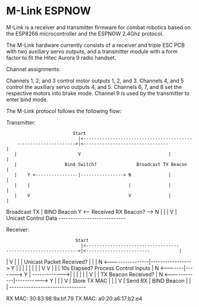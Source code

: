 # M-Link ESPNOW

M-Link is a receiver and transmitter firmware for combat robotics based on the ESP8266 microcontroller and the ESPNOW 2.4Ghz protocol.

The M-Link hardware currently consists of a receiver and triple ESC PCB with two auxiliary servo outputs, and a transmitter module with a form factor to fit the Hitec Aurora 9 radio handset.

Channel assignments:

Channels 1, 2, and 3 control motor outputs 1, 2, and 3.
Channels 4, and 5 control the auxiliary servo outputs 4, and 5.
Channels 6, 7, and 8 set the respective motors into brake mode.
Channel 9 is used by the transmitter to enter bind mode.

The M-Link protocol follows the following flow:

Transmitter:

                             Start
                               |<-----------------------------------------
        ---------------------->|<--------------------------------         |
       |                       V                                 |        |
       |                  Bind Switch?               Broadcast TX Beacon  |
       |    Y <----------------|----------------> N              |        |
       |    |                                     |              |        |
       |    V                                     V              |        |
 Broadcast TX | BIND Beacon        Y <-- Received RX Beacon? --> N        |
                                   |                                      |
                                   V                                      |
                         Unicast Control Data ----------------------------

Receiver:

                              Start
                                |<-----------------------------------
    --------------------------->|<------------------------           |
   |                            V                         |          |
   |                 Unicast Packet Received?             |          |
   |         N <----------------|-----------------> Y     |          |
   |         |                                      |     |          |
   |         V                                      V     |          |
   |    10s Elapsed?                     Process Control Inputs      |
   N <-------|-------> Y                                             |
         ------------->|                                             |
        |              |                                             |
        |              V                                             |
        |     TX Beacon Received?                                    |
        N <------------|-----------> Y                               |
                                     |                               |
                                     V                               |
                               Store TX MAC                          |
                                     |                               |
                                     V                               |
                           Send RX | BIND Beacon                     |
                                     |                               |
                                     --------------------------------

RX MAC: 30:83:98:9a:bf:79
TX MAC: a0:20:a6:17:b2:e4
